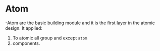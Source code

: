 # Atom

-Atom are the basic building module and it is the first layer in the atomic design. It applied:

1.  To atomic all group and except `atom`
2.  components.
